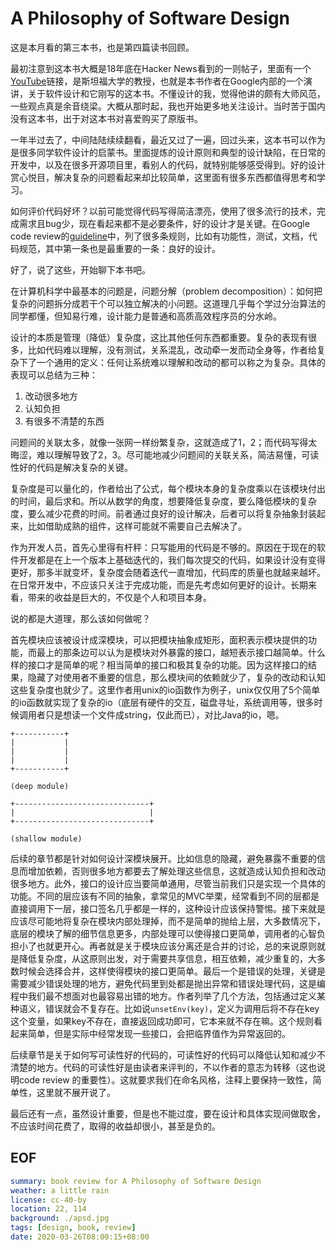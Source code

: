 
# A Philosophy of Software Design

这是本月看的第三本书，也是第四篇读书回顾。

最初注意到这本书大概是18年底在Hacker News看到的一则帖子，里面有一个[YouTube](https://www.youtube.com/watch?v=bmSAYlu0NcY)链接，是斯坦福大学的教授，也就是本书作者在Google内部的一个演讲，关于软件设计和它刚写的这本书。不懂设计的我，觉得他讲的颇有大师风范，一些观点真是余音绕梁。大概从那时起，我也开始更多地关注设计。当时苦于国内没有这本书，出于对这本书对喜爱购买了原版书。

一年半过去了，中间陆陆续续翻看，最近又过了一遍，回过头来，这本书可以作为是很多同学软件设计的启蒙书。里面提炼的设计原则和典型的设计缺陷，在日常的开发中，以及在很多开源项目里，看别人的代码，就特别能够感受得到。好的设计赏心悦目，解决复杂的问题看起来却比较简单，这里面有很多东西都值得思考和学习。

如何评价代码好坏？以前可能觉得代码写得简洁漂亮，使用了很多流行的技术，完成需求且bug少，现在看起来都不是必要条件，好的设计才是关键。在Google code review的[guideline](https://google.github.io/eng-practices/review/reviewer/)中，列了很多条规则，比如有功能性，测试，文档，代码规范，其中第一条也是最重要的一条：良好的设计。

好了，说了这些，开始聊下本书吧。

在计算机科学中最基本的问题是，问题分解（problem decomposition）：如何把复杂的问题拆分成若干个可以独立解决的小问题。这道理几乎每个学过分治算法的同学都懂，但知易行难，设计能力是普通和高质高效程序员的分水岭。

设计的本质是管理（降低）复杂度，这比其他任何东西都重要。复杂的表现有很多，比如代码难以理解，没有测试，关系混乱，改动牵一发而动全身等，作者给复杂下了一个通用的定义：任何让系统难以理解和改动的都可以称之为复杂。具体的表现可以总结为三种：

1.  改动很多地方
2.  认知负担
3.  有很多不清楚的东西

问题间的关联太多，就像一张网一样纷繁复杂，这就造成了1，2；而代码写得太晦涩，难以理解导致了2，3。尽可能地减少问题间的关联关系，简洁易懂，可读性好的代码是解决复杂的关键。

复杂度是可以量化的，作者给出了公式，每个模块本身的复杂度乘以在该模块付出的时间，最后求和。所以从数学的角度，想要降低复杂度，要么降低模块的复杂度，要么减少花费的时间。前者通过良好的设计解决，后者可以将复杂抽象封装起来，比如借助成熟的组件，这样可能就不需要自己去解决了。

作为开发人员，首先心里得有杆秤：只写能用的代码是不够的。原因在于现在的软件开发都是在上一个版本上基础迭代的，我们每次提交的代码，如果设计没有变得更好，那多半就变坏，复杂度会随着迭代一直增加，代码库的质量也就越来越坏。在日常开发中，不应该只关注于完成功能，而是先考虑如何更好的设计。长期来看，带来的收益是巨大的，不仅是个人和项目本身。

说的都是大道理，那么该如何做呢？

首先模块应该被设计成深模块，可以把模块抽象成矩形，面积表示模块提供的功能，而最上的那条边可以认为是模块对外暴露的接口，越短表示接口越简单。什么样的接口才是简单的呢？相当简单的接口和极其复杂的功能。因为这样接口的结果，隐藏了对使用者不重要的信息，那么模块间的依赖就少了，复杂的改动和认知这些复杂度也就少了。这里作者用unix的io函数作为例子，unix仅仅用了5个简单的io函数就实现了复杂的io（底层有硬件的交互，磁盘寻址，系统调用等，很多时候调用者只是想读一个文件成string，仅此而已），对比Java的io，嗯。

```
+-----------+
|           |
|           |
|           |
+-----------+

(deep module)

+------------------------------+
|                              |
+------------------------------+

(shallow module)
```

后续的章节都是针对如何设计深模块展开。比如信息的隐藏，避免暴露不重要的信息而增加依赖，否则很多地方都要去了解处理这些信息，这就造成认知负担和改动很多地方。此外，接口的设计应当要简单通用，尽管当前我们只是实现一个具体的功能。不同的层应该有不同的抽象，拿常见的MVC举栗，经常看到不同的层都是直接调用下一层，接口签名几乎都是一样的，这种设计应该保持警惕。接下来就是应该尽可能地将复杂在模块内部处理掉，而不是简单的抛给上层，大多数情况下，底层的模块了解的细节信息更多，内部处理可以使得接口更简单，调用者的心智负担小了也就更开心。再者就是关于模块应该分离还是合并的讨论，总的来说原则就是降低复杂度，从这原则出发，对于需要共享信息，相互依赖，减少重复的，大多数时候会选择合并，这样使得模块的接口更简单。最后一个是错误的处理，关键是需要减少错误处理的地方，避免代码里到处都是抛出异常和错误处理代码，这是编程中我们最不想面对也最容易出错的地方。作者列举了几个方法，包括通过定义某种语义，错误就会不复存在。比如说`unsetEnv(key)`，定义为调用后将不存在key这个变量，如果key不存在，直接返回成功即可，它本来就不存在嘛。这个规则看起来简单，但是实际中经常发现一些接口，会把临界值作为异常返回的。

后续章节是关于如何写可读性好的代码的，可读性好的代码可以降低认知和减少不清楚的地方。代码的可读性好是由读者来评判的，不以作者的意志为转移（这也说明code review 的重要性）。这就要求我们在命名风格，注释上要保持一致性，简单性，这里就不展开说了。

最后还有一点，虽然设计重要，但是也不能过度，要在设计和具体实现间做取舍，不应该时间花费了，取得的收益却很小，甚至是负的。

## EOF

```yaml
summary: book review for A Philosophy of Software Design
weather: a little rain
license: cc-40-by
location: 22, 114
background: ./apsd.jpg
tags: [design, book, review]
date: 2020-03-26T08:00:15+08:00
```
